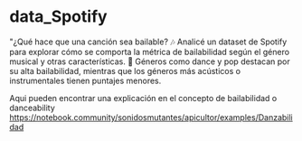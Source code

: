 # data_Spotify

"¿Qué hace que una canción sea bailable? 🎶 Analicé un dataset de Spotify para explorar cómo se comporta la métrica de bailabilidad según el género musical y otras características.
💃 Géneros como dance y pop destacan por su alta bailabilidad, mientras que los géneros más acústicos o instrumentales tienen puntajes menores.

Aqui pueden encontrar una explicación en el concepto de bailabilidad o danceability https://notebook.community/sonidosmutantes/apicultor/examples/Danzabilidad
